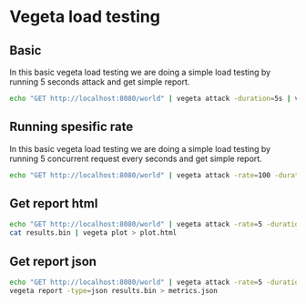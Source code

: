 # Vegeta load testing

## Basic
In this basic vegeta load testing we are doing a simple load testing by running 5 seconds attack and get simple report.
```bash
echo "GET http://localhost:8080/world" | vegeta attack -duration=5s | vegeta report
```

## Running spesific rate
In this basic vegeta load testing we are doing a simple load testing by running 5 concurrent request every seconds and get simple report.
```bash
echo "GET http://localhost:8080/world" | vegeta attack -rate=100 -duration=5s | vegeta report
```

## Get report html
```bash
echo "GET http://localhost:8080/world" | vegeta attack -rate=5 -duration=5s | tee results.bin | vegeta report
cat results.bin | vegeta plot > plot.html
```

## Get report json
```bash
echo "GET http://localhost:8080/world" | vegeta attack -rate=5 -duration=5s | tee results.bin | vegeta report
vegeta report -type=json results.bin > metrics.json
```

